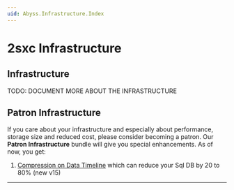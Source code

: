 ```yaml
---
uid: Abyss.Infrastructure.Index
---
```


# 2sxc Infrastructure

## Infrastructure

TODO: DOCUMENT MORE ABOUT THE INFRASTRUCTURE


## Patron Infrastructure

If you care about your infrastructure and especially about performance, storage size and reduced cost, please consider becoming a patron.
Our **Patron Infrastructure** bundle will give you special enhancements.
As of now, you get:

1. [Compression on Data Timeline](xref:Abyss.Infrastructure.SqlDataTimelineCompression) which can reduce your Sql DB by 20 to 80% (new v15)



---

<!-- ## History

1. not relevant

Shortlink: <https://go.2sxc.org/lightspeed> -->
